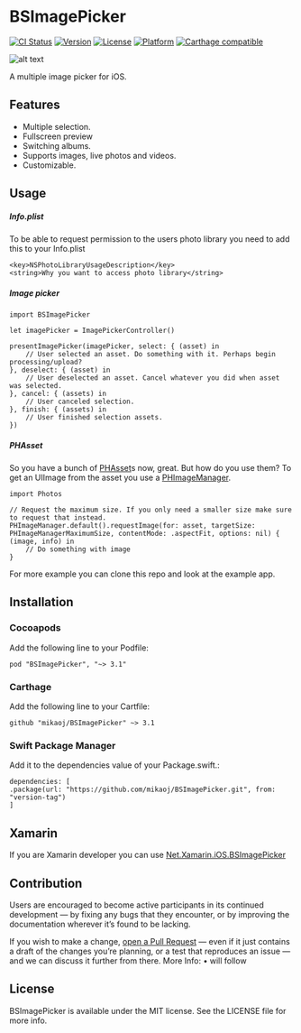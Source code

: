 # BSImagePicker
[![CI Status](http://img.shields.io/travis/mikaoj/BSImagePicker.svg?style=flat)](https://travis-ci.org/mikaoj/BSImagePicker)
[![Version](https://img.shields.io/cocoapods/v/BSImagePicker.svg?style=flat)](http://cocoapods.org/pods/BSImagePicker)
[![License](https://img.shields.io/cocoapods/l/BSImagePicker.svg?style=flat)](http://cocoapods.org/pods/BSImagePicker)
[![Platform](https://img.shields.io/cocoapods/p/BSImagePicker.svg?style=flat)](http://cocoapods.org/pods/BSImagePicker)
[![Carthage compatible](https://img.shields.io/badge/Carthage-compatible-4BC51D.svg?style=flat)](https://github.com/Carthage/Carthage)

![alt text](https://cloud.githubusercontent.com/assets/4034956/15001931/254805de-119c-11e6-9f68-d815ccc712cd.gif "Demo gif")

A multiple image picker for iOS.

## Features
* Multiple selection.
* Fullscreen preview
* Switching albums.
* Supports images, live photos and videos.
* Customizable.

## Usage

##### Info.plist
To be able to request permission to the users photo library you need to add this to your Info.plist
```
<key>NSPhotoLibraryUsageDescription</key>
<string>Why you want to access photo library</string>
```

##### Image picker
```
import BSImagePicker

let imagePicker = ImagePickerController()

presentImagePicker(imagePicker, select: { (asset) in
    // User selected an asset. Do something with it. Perhaps begin processing/upload?
}, deselect: { (asset) in
    // User deselected an asset. Cancel whatever you did when asset was selected.
}, cancel: { (assets) in
    // User canceled selection. 
}, finish: { (assets) in
    // User finished selection assets.
})
```

##### PHAsset
So you have a bunch of [PHAsset](https://developer.apple.com/documentation/photokit/phasset)s now, great. But how do you use them?
To get an UIImage from the asset you use a [PHImageManager](https://developer.apple.com/documentation/photokit/phimagemanager).

```
import Photos

// Request the maximum size. If you only need a smaller size make sure to request that instead.
PHImageManager.default().requestImage(for: asset, targetSize: PHImageManagerMaximumSize, contentMode: .aspectFit, options: nil) { (image, info) in
    // Do something with image
}
```

For more example you can clone this repo and look at the example app.

## Installation

### Cocoapods
Add the following line to your Podfile:

```
pod "BSImagePicker", "~> 3.1"
```
### Carthage
Add the following line to your Cartfile:
```
github "mikaoj/BSImagePicker" ~> 3.1
```
### Swift Package Manager
Add it to the dependencies value of your Package.swift.:
```
dependencies: [
.package(url: "https://github.com/mikaoj/BSImagePicker.git", from: "version-tag")
]
```

## Xamarin

If you are Xamarin developer you can use [Net.Xamarin.iOS.BSImagePicker](https://github.com/SByteDev/Net.Xamarin.iOS.BSImagePicker)

## Contribution

Users are encouraged to become active participants in its continued development — by fixing any bugs that they encounter, or by improving the documentation wherever it’s found to be lacking.

If you wish to make a change, [open a Pull Request](https://github.com/mikaoj/BSImagePicker/pull/new) — even if it just contains a draft of the changes you’re planning, or a test that reproduces an issue — and we can discuss it further from there.
More Info:
• will follow

## License

BSImagePicker is available under the MIT license. See the LICENSE file for more info.
